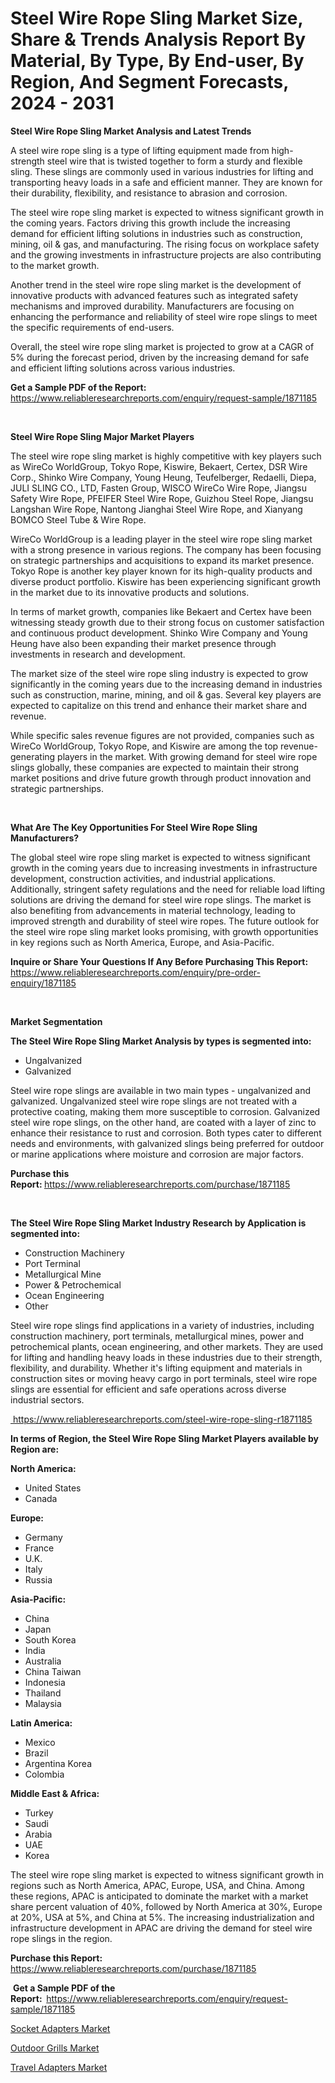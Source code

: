 <p><h1>Steel Wire Rope Sling Market Size, Share & Trends Analysis Report By Material, By Type, By End-user, By Region, And Segment Forecasts, 2024 - 2031</h1></p><p><strong>Steel Wire Rope Sling Market Analysis and Latest Trends</strong></p>
<p><p>A steel wire rope sling is a type of lifting equipment made from high-strength steel wire that is twisted together to form a sturdy and flexible sling. These slings are commonly used in various industries for lifting and transporting heavy loads in a safe and efficient manner. They are known for their durability, flexibility, and resistance to abrasion and corrosion.</p><p>The steel wire rope sling market is expected to witness significant growth in the coming years. Factors driving this growth include the increasing demand for efficient lifting solutions in industries such as construction, mining, oil & gas, and manufacturing. The rising focus on workplace safety and the growing investments in infrastructure projects are also contributing to the market growth.</p><p>Another trend in the steel wire rope sling market is the development of innovative products with advanced features such as integrated safety mechanisms and improved durability. Manufacturers are focusing on enhancing the performance and reliability of steel wire rope slings to meet the specific requirements of end-users.</p><p>Overall, the steel wire rope sling market is projected to grow at a CAGR of 5% during the forecast period, driven by the increasing demand for safe and efficient lifting solutions across various industries.</p></p>
<p><strong>Get a Sample PDF of the Report:&nbsp;</strong> <a href="https://www.reliableresearchreports.com/enquiry/request-sample/1871185">https://www.reliableresearchreports.com/enquiry/request-sample/1871185</a></p>
<p>&nbsp;</p>
<p><strong>Steel Wire Rope Sling Major Market Players</strong></p>
<p><p>The steel wire rope sling market is highly competitive with key players such as WireCo WorldGroup, Tokyo Rope, Kiswire, Bekaert, Certex, DSR Wire Corp., Shinko Wire Company, Young Heung, Teufelberger, Redaelli, Diepa, JULI SLING CO., LTD, Fasten Group, WISCO WireCo Wire Rope, Jiangsu Safety Wire Rope, PFEIFER Steel Wire Rope, Guizhou Steel Rope, Jiangsu Langshan Wire Rope, Nantong Jianghai Steel Wire Rope, and Xianyang BOMCO Steel Tube & Wire Rope.</p><p>WireCo WorldGroup is a leading player in the steel wire rope sling market with a strong presence in various regions. The company has been focusing on strategic partnerships and acquisitions to expand its market presence. Tokyo Rope is another key player known for its high-quality products and diverse product portfolio. Kiswire has been experiencing significant growth in the market due to its innovative products and solutions.</p><p>In terms of market growth, companies like Bekaert and Certex have been witnessing steady growth due to their strong focus on customer satisfaction and continuous product development. Shinko Wire Company and Young Heung have also been expanding their market presence through investments in research and development.</p><p>The market size of the steel wire rope sling industry is expected to grow significantly in the coming years due to the increasing demand in industries such as construction, marine, mining, and oil & gas. Several key players are expected to capitalize on this trend and enhance their market share and revenue.</p><p>While specific sales revenue figures are not provided, companies such as WireCo WorldGroup, Tokyo Rope, and Kiswire are among the top revenue-generating players in the market. With growing demand for steel wire rope slings globally, these companies are expected to maintain their strong market positions and drive future growth through product innovation and strategic partnerships.</p></p>
<p>&nbsp;</p>
<p><strong>What Are The Key Opportunities For Steel Wire Rope Sling Manufacturers?</strong></p>
<p><p>The global steel wire rope sling market is expected to witness significant growth in the coming years due to increasing investments in infrastructure development, construction activities, and industrial applications. Additionally, stringent safety regulations and the need for reliable load lifting solutions are driving the demand for steel wire rope slings. The market is also benefiting from advancements in material technology, leading to improved strength and durability of steel wire ropes. The future outlook for the steel wire rope sling market looks promising, with growth opportunities in key regions such as North America, Europe, and Asia-Pacific.</p></p>
<p><strong>Inquire or Share Your Questions If Any Before Purchasing This Report:</strong> <a href="https://www.reliableresearchreports.com/enquiry/pre-order-enquiry/1871185">https://www.reliableresearchreports.com/enquiry/pre-order-enquiry/1871185</a></p>
<p>&nbsp;</p>
<p><strong>Market Segmentation</strong></p>
<p><strong>The Steel Wire Rope Sling Market Analysis by types is segmented into:</strong></p>
<p><ul><li>Ungalvanized</li><li>Galvanized</li></ul></p>
<p><p>Steel wire rope slings are available in two main types - ungalvanized and galvanized. Ungalvanized steel wire rope slings are not treated with a protective coating, making them more susceptible to corrosion. Galvanized steel wire rope slings, on the other hand, are coated with a layer of zinc to enhance their resistance to rust and corrosion. Both types cater to different needs and environments, with galvanized slings being preferred for outdoor or marine applications where moisture and corrosion are major factors.</p></p>
<p><strong>Purchase this Report:&nbsp;</strong><a href="https://www.reliableresearchreports.com/purchase/1871185">https://www.reliableresearchreports.com/purchase/1871185</a></p>
<p>&nbsp;</p>
<p><strong>The Steel Wire Rope Sling Market Industry Research by Application is segmented into:</strong></p>
<p><ul><li>Construction Machinery</li><li>Port Terminal</li><li>Metallurgical Mine</li><li>Power & Petrochemical</li><li>Ocean Engineering</li><li>Other</li></ul></p>
<p><p>Steel wire rope slings find applications in a variety of industries, including construction machinery, port terminals, metallurgical mines, power and petrochemical plants, ocean engineering, and other markets. They are used for lifting and handling heavy loads in these industries due to their strength, flexibility, and durability. Whether it's lifting equipment and materials in construction sites or moving heavy cargo in port terminals, steel wire rope slings are essential for efficient and safe operations across diverse industrial sectors.</p></p>
<p><a href="https://www.reliableresearchreports.com/steel-wire-rope-sling-r1871185">&nbsp;https://www.reliableresearchreports.com/steel-wire-rope-sling-r1871185</a></p>
<p><strong>In terms of Region, the Steel Wire Rope Sling Market Players available by Region are:</strong></p>
<p>
    <p> <strong> North America: </strong>
        <ul>
            <li>United States</li>
            <li>Canada</li>
        </ul>
        </p> 
    <p> <strong> Europe: </strong>
        <ul>
            <li>Germany</li>
            <li>France</li>
            <li>U.K.</li>
            <li>Italy</li>
            <li>Russia</li>
        </ul>
        </p> 
    <p> <strong> Asia-Pacific: </strong>
        <ul>
            <li>China</li>
            <li>Japan</li>
            <li>South Korea</li>
            <li>India</li>
            <li>Australia</li>
            <li>China Taiwan</li>
            <li>Indonesia</li>
            <li>Thailand</li>
            <li>Malaysia</li>
        </ul>
        </p> 
    <p> <strong> Latin America: </strong>
        <ul>
            <li>Mexico</li>
            <li>Brazil</li>
            <li>Argentina Korea</li>
            <li>Colombia</li>
        </ul>
        </p> 
    <p> <strong> Middle East & Africa: </strong>
        <ul>
            <li>Turkey</li>
            <li>Saudi</li>
            <li>Arabia</li>
            <li>UAE</li>
            <li>Korea</li>
        </ul>
    </p>
    </p>
<p><p>The steel wire rope sling market is expected to witness significant growth in regions such as North America, APAC, Europe, USA, and China. Among these regions, APAC is anticipated to dominate the market with a market share percent valuation of 40%, followed by North America at 30%, Europe at 20%, USA at 5%, and China at 5%. The increasing industrialization and infrastructure development in APAC are driving the demand for steel wire rope slings in the region.</p></p>
<p><strong>Purchase this Report: </strong><a href="https://www.reliableresearchreports.com/purchase/1871185">https://www.reliableresearchreports.com/purchase/1871185</a></p>
<p>&nbsp;<strong>Get a Sample PDF of the Report:&nbsp;&nbsp;</strong><a href="https://www.reliableresearchreports.com/enquiry/request-sample/1871185">https://www.reliableresearchreports.com/enquiry/request-sample/1871185</a></p>
<p><strong></strong></p>
<p><p><a href="https://github.com/Gilanghao0/Market-Research-Report-List-1/blob/main/socket-adapters-market.md">Socket Adapters Market</a></p><p><a href="https://github.com/lukmanduiky01/Market-Research-Report-List-1/blob/main/outdoor-grills-market.md">Outdoor Grills Market</a></p><p><a href="https://github.com/theanastasiyah/Market-Research-Report-List-1/blob/main/travel-adapters-market.md">Travel Adapters Market</a></p></p>